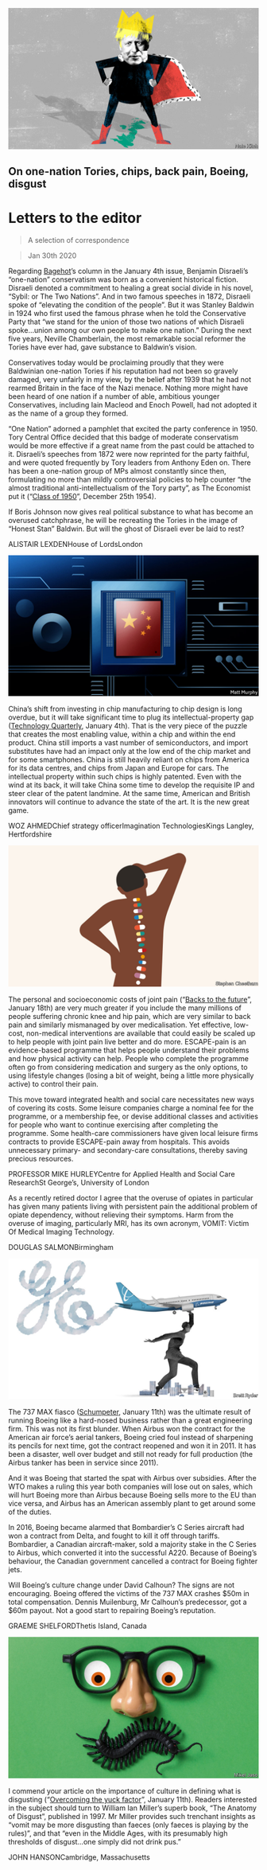 ![](./images/20200104_BRD000_1.jpg)

## On one-nation Tories, chips, back pain, Boeing, disgust

# Letters to the editor

> A selection of correspondence

> Jan 30th 2020

Regarding [Bagehot](https://www.economist.com//britain/2020/01/02/boris-johnson-is-reinventing-one-nation-conservatism)’s column in the January 4th issue, Benjamin Disraeli’s “one-nation” conservatism was born as a convenient historical fiction. Disraeli denoted a commitment to healing a great social divide in his novel, “Sybil: or The Two Nations”. And in two famous speeches in 1872, Disraeli spoke of “elevating the condition of the people”. But it was Stanley Baldwin in 1924 who first used the famous phrase when he told the Conservative Party that “we stand for the union of those two nations of which Disraeli spoke…union among our own people to make one nation.” During the next five years, Neville Chamberlain, the most remarkable social reformer the Tories have ever had, gave substance to Baldwin’s vision.

Conservatives today would be proclaiming proudly that they were Baldwinian one-nation Tories if his reputation had not been so gravely damaged, very unfairly in my view, by the belief after 1939 that he had not rearmed Britain in the face of the Nazi menace. Nothing more might have been heard of one nation if a number of able, ambitious younger Conservatives, including Iain Macleod and Enoch Powell, had not adopted it as the name of a group they formed.

“One Nation” adorned a pamphlet that excited the party conference in 1950. Tory Central Office decided that this badge of moderate conservatism would be more effective if a great name from the past could be attached to it. Disraeli’s speeches from 1872 were now reprinted for the party faithful, and were quoted frequently by Tory leaders from Anthony Eden on. There has been a one-nation group of MPs almost constantly since then, formulating no more than mildly controversial policies to help counter “the almost traditional anti-intellectualism of the Tory party”, as The Economist put it (“[Class of 1950](https://www.economist.com/http://media.economist.com/sites/default/files/pdfs/GP4100727994.pdf)”, December 25th 1954).

If Boris Johnson now gives real political substance to what has become an overused catchphrase, he will be recreating the Tories in the image of “Honest Stan” Baldwin. But will the ghost of Disraeli ever be laid to rest?

ALISTAIR LEXDENHouse of LordsLondon

![](./images/20200104_TQD001.jpg)

China’s shift from investing in chip manufacturing to chip design is long overdue, but it will take significant time to plug its intellectual-property gap ([Technology Quarterly](https://www.economist.com//technology-quarterly/2020/01/02/with-the-states-help-chinese-technology-is-booming), January 4th). That is the very piece of the puzzle that creates the most enabling value, within a chip and within the end product. China still imports a vast number of semiconductors, and import substitutes have had an impact only at the low end of the chip market and for some smartphones. China is still heavily reliant on chips from America for its data centres, and chips from Japan and Europe for cars. The intellectual property within such chips is highly patented. Even with the wind at its back, it will take China some time to develop the requisite IP and steer clear of the patent landmine. At the same time, American and British innovators will continue to advance the state of the art. It is the new great game.

WOZ AHMEDChief strategy officerImagination TechnologiesKings Langley, Hertfordshire

![](./images/20200118_FBD001.jpg)

The personal and socioeconomic costs of joint pain (“[Backs to the future](https://www.economist.com//briefing/2020/01/18/back-pain-is-a-massive-problem-which-is-badly-treated)”, January 18th) are very much greater if you include the many millions of people suffering chronic knee and hip pain, which are very similar to back pain and similarly mismanaged by over medicalisation. Yet effective, low-cost, non-medical interventions are available that could easily be scaled up to help people with joint pain live better and do more. ESCAPE-pain is an evidence-based programme that helps people understand their problems and how physical activity can help. People who complete the programme often go from considering medication and surgery as the only options, to using lifestyle changes (losing a bit of weight, being a little more physically active) to control their pain.

This move toward integrated health and social care necessitates new ways of covering its costs. Some leisure companies charge a nominal fee for the programme, or a membership fee, or devise additional classes and activities for people who want to continue exercising after completing the programme. Some health-care commissioners have given local leisure firms contracts to provide ESCAPE-pain away from hospitals. This avoids unnecessary primary- and secondary-care consultations, thereby saving precious resources.

PROFESSOR MIKE HURLEYCentre for Applied Health and Social Care ResearchSt George’s, University of London

As a recently retired doctor I agree that the overuse of opiates in particular has given many patients living with persistent pain the additional problem of opiate dependency, without relieving their symptoms. Harm from the overuse of imaging, particularly MRI, has its own acronym, VOMIT: Victim Of Medical Imaging Technology.

DOUGLAS SALMONBirmingham

![](./images/20200111_WBD000.jpg)

The 737 MAX fiasco ([Schumpeter](https://www.economist.com//business/2020/01/11/the-last-ge-man), January 11th) was the ultimate result of running Boeing like a hard-nosed business rather than a great engineering firm. This was not its first blunder. When Airbus won the contract for the American air force’s aerial tankers, Boeing cried foul instead of sharpening its pencils for next time, got the contract reopened and won it in 2011. It has been a disaster, well over budget and still not ready for full production (the Airbus tanker has been in service since 2011).

And it was Boeing that started the spat with Airbus over subsidies. After the WTO makes a ruling this year both companies will lose out on sales, which will hurt Boeing more than Airbus because Boeing sells more to the EU than vice versa, and Airbus has an American assembly plant to get around some of the duties.

In 2016, Boeing became alarmed that Bombardier’s C Series aircraft had won a contract from Delta, and fought to kill it off through tariffs. Bombardier, a Canadian aircraft-maker, sold a majority stake in the C Series to Airbus, which converted it into the successful A220. Because of Boeing’s behaviour, the Canadian government cancelled a contract for Boeing fighter jets.

Will Boeing’s culture change under David Calhoun? The signs are not encouraging. Boeing offered the victims of the 737 MAX crashes $50m in total compensation. Dennis Muilenburg, Mr Calhoun’s predecessor, got a $60m payout. Not a good start to repairing Boeing’s reputation.

GRAEME SHELFORDThetis Island, Canada

![](./images/20200111_IRD001.jpg)

I commend your article on the importance of culture in defining what is disgusting (“[Overcoming the yuck factor](https://www.economist.com//international/2020/01/09/what-a-museum-of-disgusting-food-reveals-about-human-nature)”, January 11th). Readers interested in the subject should turn to William Ian Miller’s superb book, “The Anatomy of Disgust”, published in 1997. Mr Miller provides such trenchant insights as “vomit may be more disgusting than faeces (only faeces is playing by the rules)”, and that “even in the Middle Ages, with its presumably high thresholds of disgust…one simply did not drink pus.”

JOHN HANSONCambridge, Massachusetts